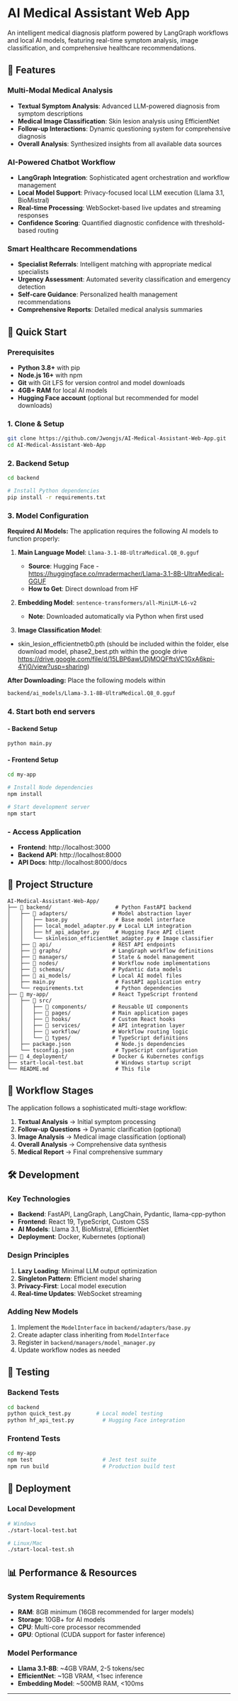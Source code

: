 # AI Medical Assistant Web App

An intelligent medical diagnosis platform powered by LangGraph workflows and local AI models, featuring real-time symptom analysis, image classification, and comprehensive healthcare recommendations.

## 🌟 Features

### **Multi-Modal Medical Analysis**
- **Textual Symptom Analysis**: Advanced LLM-powered diagnosis from symptom descriptions
- **Medical Image Classification**: Skin lesion analysis using EfficientNet
- **Follow-up Interactions**: Dynamic questioning system for comprehensive diagnosis
- **Overall Analysis**: Synthesized insights from all available data sources

### **AI-Powered Chatbot Workflow**
- **LangGraph Integration**: Sophisticated agent orchestration and workflow management
- **Local Model Support**: Privacy-focused local LLM execution (Llama 3.1, BioMistral)
- **Real-time Processing**: WebSocket-based live updates and streaming responses
- **Confidence Scoring**: Quantified diagnostic confidence with threshold-based routing

### **Smart Healthcare Recommendations**
- **Specialist Referrals**: Intelligent matching with appropriate medical specialists
- **Urgency Assessment**: Automated severity classification and emergency detection
- **Self-care Guidance**: Personalized health management recommendations
- **Comprehensive Reports**: Detailed medical analysis summaries

## 🚀 Quick Start
### Prerequisites
- **Python 3.8+** with pip
- **Node.js 16+** with npm
- **Git** with Git LFS for version control and model downloads
- **4GB+ RAM** for local AI models
- **Hugging Face account** (optional but recommended for model downloads)

### 1. Clone & Setup
```bash
git clone https://github.com/Jwongjs/AI-Medical-Assistant-Web-App.git
cd AI-Medical-Assistant-Web-App
```

### 2. Backend Setup
```bash
cd backend

# Install Python dependencies
pip install -r requirements.txt
```
### 3. Model Configuration

**Required AI Models:**
The application requires the following AI models to function properly:

1) **Main Language Model**: `Llama-3.1-8B-UltraMedical.Q8_0.gguf`
   - **Source**: Hugging Face - https://huggingface.co/mradermacher/Llama-3.1-8B-UltraMedical-GGUF
   - **How to Get**: Direct download from HF

2) **Embedding Model**: `sentence-transformers/all-MiniLM-L6-v2`
   - **Note**: Downloaded automatically via Python when first used

3) **Image Classification Model**:
- skin_lesion_efficientnetb0.pth (should be included within the folder, else download model, phase2_best.pth within the google drive https://drive.google.com/file/d/15LBP6awUDjMOQFftsVC1GxA6kpi-4Yj0/view?usp=sharing)

**After Downloading:**
Place the following models within
```bash
backend/ai_models/Llama-3.1-8B-UltraMedical.Q8_0.gguf
```

### 4. Start both end servers

#### - Backend Setup
```bash
python main.py
```

#### - Frontend Setup
```bash
cd my-app

# Install Node dependencies
npm install

# Start development server
npm start
```

### - Access Application
- **Frontend**: http://localhost:3000
- **Backend API**: http://localhost:8000
- **API Docs**: http://localhost:8000/docs


## 📂 Project Structure

```
AI-Medical-Assistant-Web-App/
├── 📁 backend/                    # Python FastAPI backend
│   ├── 📁 adapters/              # Model abstraction layer
│   │   ├── base.py               # Base model interface
│   │   ├── local_model_adapter.py # Local LLM integration
│   │   ├── hf_api_adapter.py     # Hugging Face API client
│   │   └── skinlesion_efficientNet_adapter.py # Image classifier
│   ├── 📁 api/                   # REST API endpoints
│   ├── 📁 graphs/                # LangGraph workflow definitions
│   ├── 📁 managers/              # State & model management
│   ├── 📁 nodes/                 # Workflow node implementations
│   ├── 📁 schemas/               # Pydantic data models
│   ├── 📁 ai_models/             # Local AI model files
│   ├── main.py                   # FastAPI application entry
│   └── requirements.txt          # Python dependencies
├── 📁 my-app/                    # React TypeScript frontend
│   ├── 📁 src/
│   │   ├── 📁 components/        # Reusable UI components
│   │   ├── 📁 pages/             # Main application pages
│   │   ├── 📁 hooks/             # Custom React hooks
│   │   ├── 📁 services/          # API integration layer
│   │   ├── 📁 workflow/          # Workflow routing logic
│   │   └── 📁 types/             # TypeScript definitions
│   ├── package.json              # Node.js dependencies
│   └── tsconfig.json             # TypeScript configuration
├── 📁 4_deployment/              # Docker & Kubernetes configs
├── start-local-test.bat          # Windows startup script
└── README.md                     # This file
```

## 🔄 Workflow Stages

The application follows a sophisticated multi-stage workflow:

1. **Textual Analysis** → Initial symptom processing
2. **Follow-up Questions** → Dynamic clarification (optional)
3. **Image Analysis** → Medical image classification (optional)
4. **Overall Analysis** → Comprehensive data synthesis
5. **Medical Report** → Final comprehensive summary

## 🛠️ Development

### Key Technologies
- **Backend**: FastAPI, LangGraph, LangChain, Pydantic, llama-cpp-python
- **Frontend**: React 19, TypeScript, Custom CSS
- **AI Models**: Llama 3.1, BioMistral, EfficientNet
- **Deployment**: Docker, Kubernetes (optional)

### Design Principles
1. **Lazy Loading**: Minimal LLM output optimization
2. **Singleton Pattern**: Efficient model sharing
3. **Privacy-First**: Local model execution
4. **Real-time Updates**: WebSocket streaming

### Adding New Models
1. Implement the `ModelInterface` in `backend/adapters/base.py`
2. Create adapter class inheriting from `ModelInterface`
3. Register in `backend/managers/model_manager.py`
4. Update workflow nodes as needed

## 🧪 Testing

### Backend Tests
```bash
cd backend
python quick_test.py        # Local model testing
python hf_api_test.py         # Hugging Face integration
```

### Frontend Tests
```bash
cd my-app
npm test                      # Jest test suite
npm run build                 # Production build test
```

## 🚀 Deployment

### Local Development
```bash
# Windows
./start-local-test.bat

# Linux/Mac
./start-local-test.sh
```

<!-- ### Docker Deployment
```bash
cd 4_deployment/docker
docker-compose up -d
```

### Kubernetes Deployment
```bash
cd 4_deployment/kubernetes
kubectl apply -f medical-ai-deployment.yaml
``` -->

## 📊 Performance & Resources

### System Requirements
- **RAM**: 8GB minimum (16GB recommended for larger models)
- **Storage**: 10GB+ for AI models
- **CPU**: Multi-core processor recommended
- **GPU**: Optional (CUDA support for faster inference)

### Model Performance
- **Llama 3.1-8B**: ~4GB VRAM, 2-5 tokens/sec
- **EfficientNet**: ~1GB VRAM, <1sec inference
- **Embedding Model**: ~500MB RAM, <100ms
---
